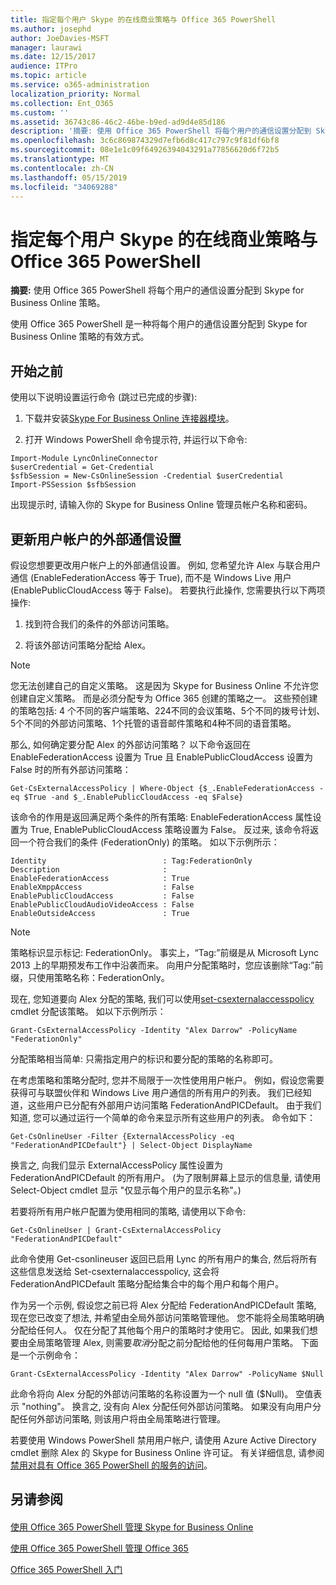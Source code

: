 ```yaml
---
title: 指定每个用户 Skype 的在线商业策略与 Office 365 PowerShell
ms.author: josephd
author: JoeDavies-MSFT
manager: laurawi
ms.date: 12/15/2017
audience: ITPro
ms.topic: article
ms.service: o365-administration
localization_priority: Normal
ms.collection: Ent_O365
ms.custom: ''
ms.assetid: 36743c86-46c2-46be-b9ed-ad9d4e85d186
description: '摘要: 使用 Office 365 PowerShell 将每个用户的通信设置分配到 Skype for Business Online 策略。'
ms.openlocfilehash: 3c6c869874329d7efb6d8c417c797c9f81df6bf8
ms.sourcegitcommit: 08e1e1c09f64926394043291a77856620d6f72b5
ms.translationtype: MT
ms.contentlocale: zh-CN
ms.lasthandoff: 05/15/2019
ms.locfileid: "34069288"
---
```

# <a name="assign-per-user-skype-for-business-online-policies-with-office-365-powershell"></a>指定每个用户 Skype 的在线商业策略与 Office 365 PowerShell

 **摘要:** 使用 Office 365 PowerShell 将每个用户的通信设置分配到 Skype for Business Online 策略。
  
使用 Office 365 PowerShell 是一种将每个用户的通信设置分配到 Skype for Business Online 策略的有效方式。
  
## <a name="before-you-begin"></a>开始之前

使用以下说明设置运行命令 (跳过已完成的步骤):
  
1. 下载并安装[Skype For Business Online 连接器模块](https://www.microsoft.com/en-us/download/details.aspx?id=39366)。
    
2. 打开 Windows PowerShell 命令提示符, 并运行以下命令: 
    
  ```
  Import-Module LyncOnlineConnector
$userCredential = Get-Credential
$sfbSession = New-CsOnlineSession -Credential $userCredential
Import-PSSession $sfbSession
  ```
出现提示时, 请输入你的 Skype for Business Online 管理员帐户名称和密码。
    
## <a name="updating-external-communication-settings-for-a-user-account"></a>更新用户帐户的外部通信设置

假设您想要更改用户帐户上的外部通信设置。 例如, 您希望允许 Alex 与联合用户通信 (EnableFederationAccess 等于 True), 而不是 Windows Live 用户 (EnablePublicCloudAccess 等于 False)。 若要执行此操作, 您需要执行以下两项操作:
  
1. 找到符合我们的条件的外部访问策略。
    
2. 将该外部访问策略分配给 Alex。
    
> [!NOTE]
>  您无法创建自己的自定义策略。 这是因为 Skype for Business Online 不允许您创建自定义策略。 而是必须分配专为 Office 365 创建的策略之一。 这些预创建的策略包括: 4 个不同的客户端策略、224不同的会议策略、5个不同的拨号计划、5个不同的外部访问策略、1个托管的语音邮件策略和4种不同的语音策略。
  
那么, 如何确定要分配 Alex 的外部访问策略？ 以下命令返回在 EnableFederationAccess 设置为 True 且 EnablePublicCloudAccess 设置为 False 时的所有外部访问策略：
  
```
Get-CsExternalAccessPolicy | Where-Object {$_.EnableFederationAccess -eq $True -and $_.EnablePublicCloudAccess -eq $False}
```

该命令的作用是返回满足两个条件的所有策略: EnableFederationAccess 属性设置为 True, EnablePublicCloudAccess 策略设置为 False。 反过来, 该命令将返回一个符合我们的条件 (FederationOnly) 的策略。 如以下示例所示：
  
```
Identity                          : Tag:FederationOnly
Description                       :
EnableFederationAccess            : True
EnableXmppAccess                  : False
EnablePublicCloudAccess           : False
EnablePublicCloudAudioVideoAccess : False
EnableOutsideAccess               : True
```

> [!NOTE]
> 策略标识显示标记: FederationOnly。 事实上，“Tag:”前缀是从 Microsoft Lync 2013 上的早期预发布工作中沿袭而来。 向用户分配策略时，您应该删除“Tag:”前缀，只使用策略名称：FederationOnly。 
  
现在, 您知道要向 Alex 分配的策略, 我们可以使用[set-csexternalaccesspolicy](https://go.microsoft.com/fwlink/?LinkId=523974) cmdlet 分配该策略。 如以下示例所示：
  
```
Grant-CsExternalAccessPolicy -Identity "Alex Darrow" -PolicyName "FederationOnly"
```

分配策略相当简单: 只需指定用户的标识和要分配的策略的名称即可。 
  
在考虑策略和策略分配时, 您并不局限于一次性使用用户帐户。 例如，假设您需要获得可与联盟伙伴和 Windows Live 用户通信的所有用户的列表。 我们已经知道，这些用户已分配有外部用户访问策略 FederationAndPICDefault。 由于我们知道, 您可以通过运行一个简单的命令来显示所有这些用户的列表。 命令如下：
  
```
Get-CsOnlineUser -Filter {ExternalAccessPolicy -eq "FederationAndPICDefault"} | Select-Object DisplayName
```

换言之, 向我们显示 ExternalAccessPolicy 属性设置为 FederationAndPICDefault 的所有用户。 (为了限制屏幕上显示的信息量, 请使用 Select-Object cmdlet 显示 "仅显示每个用户的显示名称"。) 
  
若要将所有用户帐户配置为使用相同的策略, 请使用以下命令:
  
```
Get-CsOnlineUser | Grant-CsExternalAccessPolicy "FederationAndPICDefault"
```

此命令使用 Get-csonlineuser 返回已启用 Lync 的所有用户的集合, 然后将所有这些信息发送给 Set-csexternalaccesspolicy, 这会将 FederationAndPICDefault 策略分配给集合中的每个用户和每个用户。
  
作为另一个示例, 假设您之前已将 Alex 分配给 FederationAndPICDefault 策略, 现在您已改变了想法, 并希望由全局外部访问策略管理他。 您不能将全局策略明确分配给任何人。 仅在分配了其他每个用户的策略时才使用它。 因此, 如果我们想要由全局策略管理 Alex, 则需要*取消*分配之前分配给他的任何每用户策略。 下面是一个示例命令：
  
```
Grant-CsExternalAccessPolicy -Identity "Alex Darrow" -PolicyName $Null
```

此命令将向 Alex 分配的外部访问策略的名称设置为一个 null 值 ($Null)。 空值表示 "nothing"。 换言之, 没有向 Alex 分配任何外部访问策略。 如果没有向用户分配任何外部访问策略, 则该用户将由全局策略进行管理。
  
若要使用 Windows PowerShell 禁用用户帐户, 请使用 Azure Active Directory cmdlet 删除 Alex 的 Skype for Business Online 许可证。 有关详细信息, 请参阅[禁用对具有 Office 365 PowerShell 的服务的访问](assign-licenses-to-user-accounts-with-office-365-powershell.md)。
  
## <a name="see-also"></a>另请参阅

#### 

[使用 Office 365 PowerShell 管理 Skype for Business Online](manage-skype-for-business-online-with-office-365-powershell.md)
  
[使用 Office 365 PowerShell 管理 Office 365](manage-office-365-with-office-365-powershell.md)
  
[Office 365 PowerShell 入门](getting-started-with-office-365-powershell.md)

